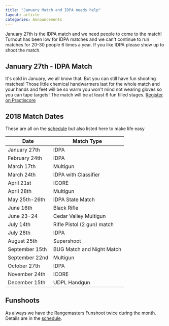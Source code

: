 ```yaml
---
title: "January Match and IDPA needs help"
layout: article
categories: Announcements
---
```


January 27th is the IDPA match and we need people to come to the match! Turnout has been low for IDPA matches and we can't continue to run matches for 20-30 people 6 times a year. If you like IDPA please show up to shoot the match.

## January 27th - IDPA Match

It's cold in January, we all know that. But you can still have fun shooting matches! Those little chemical handwarmers last for the whole match and your hands and feet will be so warm you won't mind not wearing gloves so you can tape targets! The match will be at least 6 fun filled stages. [Register on Practiscore](https://practiscore.com/udpl-2018-january-idpa-match/register)



## 2018 Match Dates

These are all on the [schedule](http://www.udpl.net/schedule/) but also listed here to make life easy


| Date | Match Type
| --- | --- |
|January 27th |  IDPA
|February 24th | IDPA
|March 17th  | Multigun
|March 24th  | IDPA with Classifier
|April 21st  | ICORE
|April 28th  | Multigun
|May 25th-26th | IDPA State Match
|June 16th   | Black Rifle
|June 23-24  | Cedar Valley Multigun
|July 14th   | Rifle Pistol (2 gun) match
|July 28th   | IDPA
|August 25th | Supershoot
|September 15th |    BUG Match and Night Match
|September 22nd  | Multigun
|October 27th    | IDPA
|November 24th   | ICORE
|December 15th   | UDPL Handgun



## Funshoots

As always we have the Rangemasters Funshoot twice during the month. Details are in the [schedule](http://www.udpl.net/schedule/).



